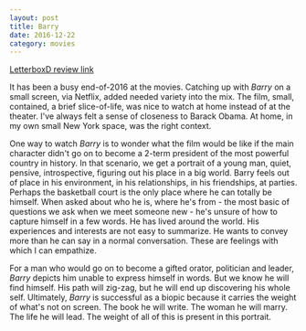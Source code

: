 ```yaml
---
layout: post
title: Barry 
date: 2016-12-22
category: movies
---
```

 
[LetterboxD review link](http://letterboxd.com/samarthbhaskar/film/barry-2016/)

It has been a busy end-of-2016 at the movies. Catching up with <em>Barry</em> on a small screen, via Netflix, added needed variety into the mix. The film, small, contained, a brief slice-of-life, was nice to watch at home instead of at the theater. I've always felt a sense of closeness to Barack Obama. At home, in my own small New York space, was the right context.

One way to watch <em>Barry</em> is to wonder what the film would be like if the main character didn't go on to become a 2-term president of the most powerful country in history. In that scenario, we get a portrait of a young man, quiet, pensive, introspective, figuring out his place in a big world. Barry feels out of place in his environment, in his relationships, in his friendships, at parties. Perhaps the basketball court is the only place where he can totally be himself. When asked about who he is, where he's from - the most basic of questions we ask when we meet someone new - he's unsure of how to capture himself in a few words. He has lived around the world. His experiences and interests are not easy to summarize. He wants to convey more than he can say in a normal conversation. These are feelings with which I can empathize. 

For a man who would go on to become a gifted orator, politician and leader, <em>Barry</em> depicts him unable to express himself in words. But we know he will find himself. His path will zig-zag, but he will end up discovering his whole self. Ultimately, <em>Barry</em> is successful as a biopic because it carries the weight of what's not on screen. The book he will write. The woman he will marry. The life he will lead. The weight of all of this is present in this portrait.